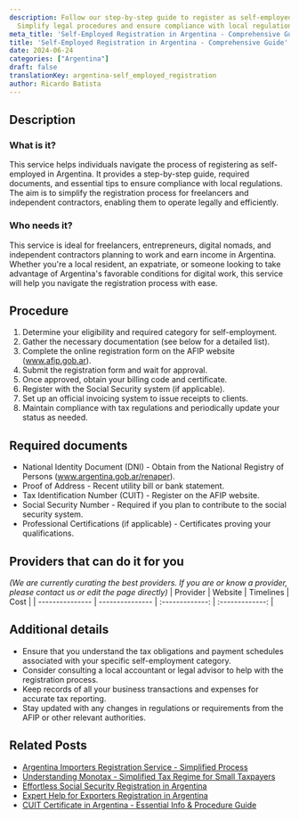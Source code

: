 ```yaml
---
description: Follow our step-by-step guide to register as self-employed in Argentina.
  Simplify legal procedures and ensure compliance with local regulations for freelancers.
meta_title: 'Self-Employed Registration in Argentina - Comprehensive Guide'
title: 'Self-Employed Registration in Argentina - Comprehensive Guide'
date: 2024-06-24
categories: ["Argentina"]
draft: false
translationKey: argentina-self_employed_registration
author: Ricardo Batista
---
```



## Description
### What is it?
This service helps individuals navigate the process of registering as self-employed in Argentina. It provides a step-by-step guide, required documents, and essential tips to ensure compliance with local regulations. The aim is to simplify the registration process for freelancers and independent contractors, enabling them to operate legally and efficiently.

### Who needs it?
This service is ideal for freelancers, entrepreneurs, digital nomads, and independent contractors planning to work and earn income in Argentina. Whether you're a local resident, an expatriate, or someone looking to take advantage of Argentina's favorable conditions for digital work, this service will help you navigate the registration process with ease.

## Procedure

1. Determine your eligibility and required category for self-employment.
2. Gather the necessary documentation (see below for a detailed list).
3. Complete the online registration form on the AFIP website (www.afip.gob.ar).
4. Submit the registration form and wait for approval.
5. Once approved, obtain your billing code and certificate.
6. Register with the Social Security system (if applicable).
7. Set up an official invoicing system to issue receipts to clients.
8. Maintain compliance with tax regulations and periodically update your status as needed.


## Required documents

- National Identity Document (DNI) - Obtain from the National Registry of Persons (www.argentina.gob.ar/renaper).
- Proof of Address - Recent utility bill or bank statement.
- Tax Identification Number (CUIT) - Register on the AFIP website.
- Social Security Number - Required if you plan to contribute to the social security system.
- Professional Certifications (if applicable) - Certificates proving your qualifications.


## Providers that can do it for you
_(We are currently curating the best providers. If you are or know a provider, please contact us or edit the page directly)_
| Provider        |     Website     |     Timelines    |       Cost      |
| --------------- | --------------- |  :-------------: | :-------------: |

## Additional details

- Ensure that you understand the tax obligations and payment schedules associated with your specific self-employment category.
- Consider consulting a local accountant or legal advisor to help with the registration process.
- Keep records of all your business transactions and expenses for accurate tax reporting.
- Stay updated with any changes in regulations or requirements from the AFIP or other relevant authorities.

## Related Posts

- [Argentina Importers Registration Service - Simplified Process](https://tramitit.com/guides/argentina/importers_registration/)
- [Understanding Monotax - Simplified Tax Regime for Small Taxpayers](https://tramitit.com/guides/argentina/monotax_registration/)
- [Effortless Social Security Registration in Argentina](https://tramitit.com/guides/argentina/social_security_registration/)
- [Expert Help for Exporters Registration in Argentina](https://tramitit.com/guides/argentina/exporters_registration/)
- [CUIT Certificate in Argentina - Essential Info & Procedure Guide](https://tramitit.com/guides/argentina/cuit_certificate/)